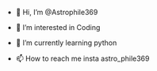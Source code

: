 - 👋 Hi, I’m @Astrophile369
- 👀 I’m interested in Coding
- 🌱 I’m currently learning python
  
- 📫 How to reach me insta astro_phile369


<!---
Astrophile369/Astrophile369 is a ✨ special ✨ repository because its `README.md` (this file) appears on your GitHub profile.
You can click the Preview link to take a look at your changes.
--->

